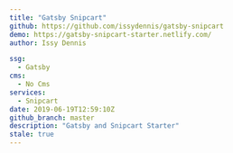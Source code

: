 ```yaml
---
title: "Gatsby Snipcart"
github: https://github.com/issydennis/gatsby-snipcart
demo: https://gatsby-snipcart-starter.netlify.com/
author: Issy Dennis

ssg:
  - Gatsby
cms:
  - No Cms
services:
  - Snipcart
date: 2019-06-19T12:59:10Z
github_branch: master
description: "Gatsby and Snipcart Starter"
stale: true
---
```

